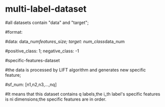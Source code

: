 # multi-label-dataset

#all datasets contain "data" and "target";

#format:

#data: data_num*features_size; target: num_class*data_num

#positive_class: 1; negative_class: -1

#specific-features-dataset

#the data is processed by LIFT algorithm and generates new specific feature;

#sf_num: [n1,n2,n3,...,nq]

#It means that this dataset contains q labels,the i_th label's specific features is ni dimensions;the specific features are in order.